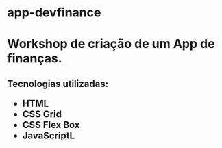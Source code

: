 # app-devfinance
<h1>Workshop de criação de um App de finanças.</h1>
<h2>Tecnologias utilizadas:</>
<ul>
  <li>HTML</li>
  <li>CSS Grid</li>
  <li>CSS Flex Box</li>
  <li>JavaScriptL</li>
</ul>
